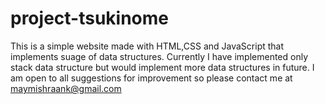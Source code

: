 # project-tsukinome
This is a simple website made with HTML,CSS and JavaScript that implements suage of data structures.
Currently I have implemented only stack data structure but would implement more data structures in future.
I am open to all suggestions for improvement so please contact me at maymishraank@gmail.com
